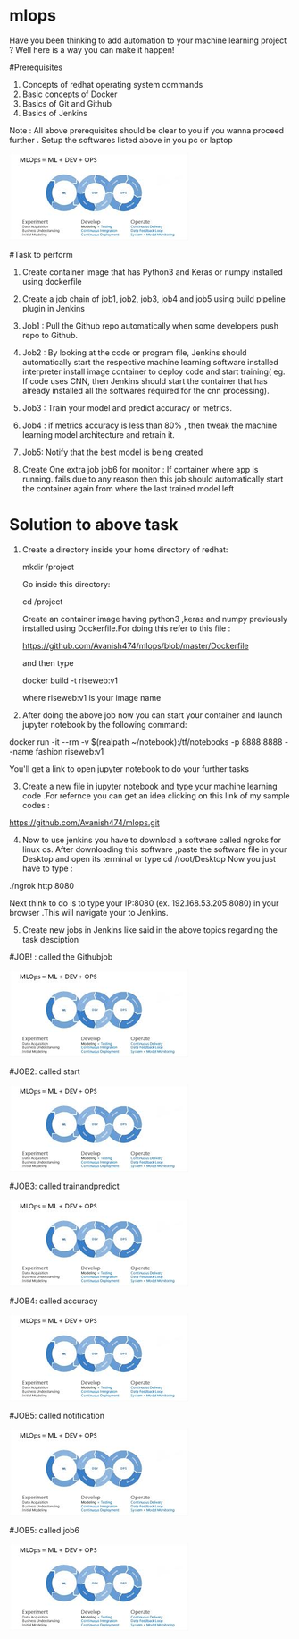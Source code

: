 # mlops

Have you been thinking to add automation to your machine learning project ? Well here is a way you can make it happen!

#Prerequisites
1) Concepts of redhat operating system commands
2) Basic concepts of Docker 
3) Basics of Git and Github
4) Basics of Jenkins

Note : All above prerequisites should be clear to you if you wanna proceed further .
Setup the softwares listed above in you pc or laptop

![Image description](https://github.com/Avanish474/mlops/blob/93f527b538aea168849ce0dcba94b8509212cb67/mld.jpg)


#Task to perform
1. Create container image that has Python3 and Keras or numpy installed using dockerfile

2. Create a job chain of job1, job2, job3, job4 and job5 using build pipeline plugin in Jenkins

3. Job1 : Pull the Github repo automatically when some developers push repo to Github.

4. Job2 : By looking at the code or program file, Jenkins should automatically start the respective machine learning software installed interpreter install image container to deploy code and start training( eg. If code uses CNN, then Jenkins should start the container that has already installed all the softwares required for the cnn processing).

5. Job3 : Train your model and predict accuracy or metrics.

6. Job4 : if metrics accuracy is less than 80% , then tweak the machine learning model architecture and retrain it.

7. Job5: Notify that the best model is being created

8. Create One extra job job6 for monitor : If container where app is running. fails due to any reason then this job should automatically start the container again from where the last trained model left


# Solution to above task

1) Create a directory inside your home directory of redhat:
 
   mkdir /project
   
   Go inside this directory:
    
   cd /project
   
   Create an container image having python3 ,keras and numpy previously installed using Dockerfile.For doing this refer to this file :
  
   
    https://github.com/Avanish474/mlops/blob/master/Dockerfile
  
   and then type 
   
   docker build -t riseweb:v1
   
   where riseweb:v1 is your image name
   
   
 
 2) After doing the above job now you can start your container and launch jupyter notebook by the following command:
 
 docker run -it --rm -v $(realpath ~/notebook):/tf/notebooks -p 8888:8888 --name fashion riseweb:v1
 
 You'll get a link to open jupyter notebook to do your further tasks
 
 
 3) Create a new file in jupyter notebook and type your machine learning code .For refernce you can get an idea clicking on this link of my sample codes :
 
 https://github.com/Avanish474/mlops.git
 
 
 4) Now to use jenkins you have to download a software called ngroks for linux os.
 After downloading this software ,paste the software file in your Desktop and open its terminal or type cd /root/Desktop
 Now you just have to type :
 
 ./ngrok http 8080
 
 Next think to do is to type your IP:8080 (ex. 192.168.53.205:8080) in your browser .This will navigate your to Jenkins.
 
 5) Create new jobs in Jenkins like said in the above topics regarding the task desciption
 
  #JOB! : called the Githubjob
  
  ![Image description](https://github.com/Avanish474/mlops/blob/93f527b538aea168849ce0dcba94b8509212cb67/mld.jpg)

  
  #JOB2: called start
  
  ![Image description](https://github.com/Avanish474/mlops/blob/93f527b538aea168849ce0dcba94b8509212cb67/mld.jpg)

  
  #JOB3: called trainandpredict
  
  ![Image description](https://github.com/Avanish474/mlops/blob/93f527b538aea168849ce0dcba94b8509212cb67/mld.jpg)

  
  #JOB4: called accuracy
  
  ![Image description](https://github.com/Avanish474/mlops/blob/93f527b538aea168849ce0dcba94b8509212cb67/mld.jpg)

  
  #JOB5: called notification
  
  ![Image description](https://github.com/Avanish474/mlops/blob/93f527b538aea168849ce0dcba94b8509212cb67/mld.jpg)

  
  #JOB5: called job6
  
  ![Image description](https://github.com/Avanish474/mlops/blob/93f527b538aea168849ce0dcba94b8509212cb67/mld.jpg)

  
  
 
